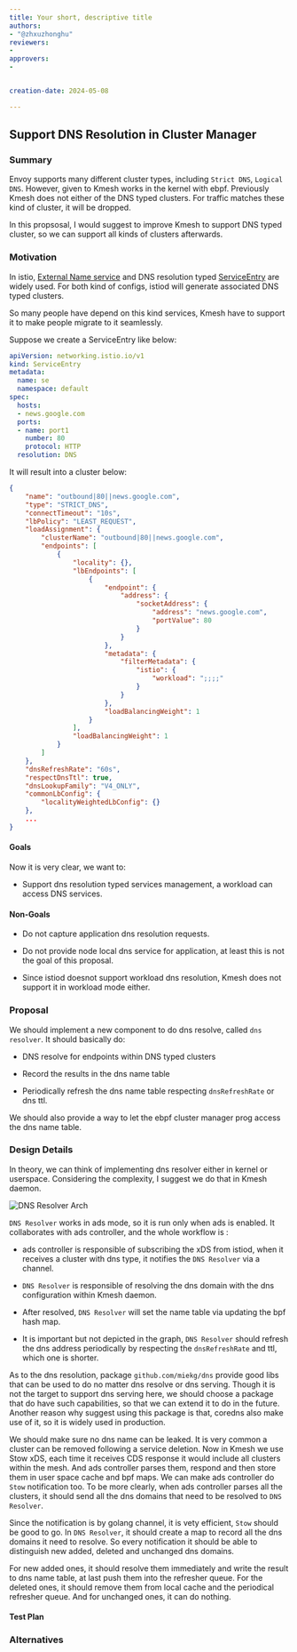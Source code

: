 ```yaml
---
title: Your short, descriptive title
authors:
- "@zhxuzhonghu"
reviewers:
- 
approvers:
- 


creation-date: 2024-05-08

---
```


## Support DNS Resolution in Cluster Manager

<!--
This is the title of your KEP. Keep it short, simple, and descriptive. A good
title can help communicate what the KEP is and should be considered as part of
any review.
-->

### Summary

<!--
This section is incredibly important for producing high-quality, user-focused
documentation such as release notes or a development roadmap.
A good summary is probably at least a paragraph in length.
-->

Envoy supports many different cluster types, including `Strict DNS`, `Logical DNS`. However, given to Kmesh works in the kernel with ebpf. Previously Kmesh does not either of the DNS typed clusters. For traffic matches these kind of cluster, it will be dropped.

In this propsosal, I would suggest to improve Kmesh to support DNS typed cluster, so we can support all kinds of clusters afterwards.

### Motivation

<!--
This section is for explicitly listing the motivation, goals, and non-goals of
this KEP.  Describe why the change is important and the benefits to users.
-->

In istio, [External Name service](https://kubernetes.io/docs/concepts/services-networking/service/#externalname) and DNS resolution typed [ServiceEntry](https://istio.io/latest/docs/reference/config/networking/service-entry/#ServiceEntry-Resolution) are widely used. For both kind of configs, istiod will generate associated DNS typed clusters.

So many people have depend on this kind services, Kmesh have to support it to make people migrate to it seamlessly.

Suppose we create a ServiceEntry like below:

```yaml
apiVersion: networking.istio.io/v1
kind: ServiceEntry
metadata:
  name: se
  namespace: default
spec:
  hosts:
  - news.google.com
  ports:
  - name: port1
    number: 80
    protocol: HTTP
  resolution: DNS
```

It will result into a cluster below:

```json
{
    "name": "outbound|80||news.google.com",
    "type": "STRICT_DNS",
    "connectTimeout": "10s",
    "lbPolicy": "LEAST_REQUEST",
    "loadAssignment": {
        "clusterName": "outbound|80||news.google.com",
        "endpoints": [
            {
                "locality": {},
                "lbEndpoints": [
                    {
                        "endpoint": {
                            "address": {
                                "socketAddress": {
                                    "address": "news.google.com",
                                    "portValue": 80
                                }
                            }
                        },
                        "metadata": {
                            "filterMetadata": {
                                "istio": {
                                    "workload": ";;;;"
                                }
                            }
                        },
                        "loadBalancingWeight": 1
                    }
                ],
                "loadBalancingWeight": 1
            }
        ]
    },
    "dnsRefreshRate": "60s",
    "respectDnsTtl": true,
    "dnsLookupFamily": "V4_ONLY",
    "commonLbConfig": {
        "localityWeightedLbConfig": {}
    },
    ...
}
```

#### Goals

<!--
List the specific goals of the KEP. What is it trying to achieve? How will we
know that this has succeeded?
-->

Now it is very clear, we want to:

- Support dns resolution typed services management, a workload can access DNS services.

#### Non-Goals

<!--
What is out of scope for this KEP? Listing non-goals helps to focus discussion
and make progress.
-->

- Do not capture application dns resolution requests.

- Do not provide node local dns service for application, at least this is not the goal of this proposal.

- Since istiod doesnot support workload dns resolution, Kmesh does not support it in workload mode either.

### Proposal

<!--
This is where we get down to the specifics of what the proposal actually is.
This should have enough detail that reviewers can understand exactly what
you're proposing, but should not include things like API designs or
implementation. What is the desired outcome and how do we measure success?.
The "Design Details" section below is for the real
nitty-gritty.
-->

We should implement a new component to do dns resolve, called `dns resolver`. It should basically do:

- DNS resolve for endpoints within DNS typed clusters

- Record the results in the dns name table

- Periodically refresh the dns name table respecting `dnsRefreshRate` or dns ttl.

We should also provide a way to let the ebpf cluster manager prog access the dns name table.

### Design Details

<!--
This section should contain enough information that the specifics of your
change are understandable. This may include API specs (though not always
required) or even code snippets. If there's any ambiguity about HOW your
proposal will be implemented, this is the place to discuss them.
-->

In theory, we can think of implementing dns resolver either in kernel or userspace. Considering the complexity, I suggest we do that in Kmesh daemon.

![DNS Resolver Arch](./pics/dns-resolver.svg)

`DNS Resolver` works in ads mode, so it is run only when ads is enabled. It collaborates with ads controller, and the whole workflow is :

- ads controller is responsible of subscribing the xDS from istiod, when it receives a cluster with dns type, it notifies the `DNS Resolver` via a channel.

- `DNS Resolver` is responsible of resolving the dns domain with the dns configuration within Kmesh daemon.

- After resolved, `DNS Resolver` will set the name table via updating the bpf hash map.

- It is important but not depicted in the graph, `DNS Resolver` should refresh the dns address periodically by respecting the `dnsRefreshRate` and ttl, which one is shorter.

As to the dns resolution, package `github.com/miekg/dns` provide good libs that can be used to do no matter dns resolve or dns serving. Though it is not the target to support dns serving here, we should choose a package that do have such capabilities, so that we can extend it to do in the future. Another reason why suggest using this package is that, coredns also make use of it, so it is widely used in production.

We should make sure no dns name can be leaked. It is very common a cluster can be removed following a service deletion. Now in Kmesh we use Stow xDS, each time it receives CDS response it would include all clusters within the mesh. And ads controller parses them, respond and then store them in user space cache and bpf maps. We can make ads controller do `Stow` notification too. To be more clearly, when ads controller parses all the clusters, it should send all the dns domains that need to be resolved to `DNS Resolver`.

Since the notification is by golang channel, it is vety efficient, `Stow` should be good to go. In `DNS Resolver`, it should create a map to record all the dns domains it need to resolve. So every notification it should be able to distinguish new added, deleted and unchanged dns domains.

For new added ones, it should resolve them immediately and write the result to dns name table, at last push them into the refresher queue. For the deleted ones, it should remove them from local cache and the periodical refresher queue. And for unchanged ones, it can do nothing.

#### Test Plan

<!--
**Note:** *Not required until targeted at a release.*
Consider the following in developing a test plan for this enhancement:
- Will there be e2e and integration tests, in addition to unit tests?
- How will it be tested in isolation vs with other components?
No need to outline all test cases, just the general strategy. Anything
that would count as tricky in the implementation, and anything particularly
challenging to test, should be called out.
-->

### Alternatives

<!--
What other approaches did you consider, and why did you rule them out? These do
not need to be as detailed as the proposal, but should include enough
information to express the idea and why it was not acceptable.
-->

<!--
Note: This is a simplified version of kubernetes enhancement proposal template.
https://github.com/kubernetes/enhancements/tree/3317d4cb548c396a430d1c1ac6625226018adf6a/keps/NNNN-kep-template
-->
